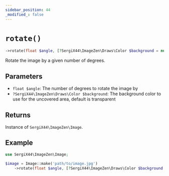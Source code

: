```yaml
---
sidebar_position: 44
_modified_: false
---
```

# `rotate()`

```php
->rotate(float $angle, [?SergiX44\ImageZen\Draws\Color $background = null]): SergiX44\ImageZen\Image
```
Rotate the image by a given number of degrees.

## Parameters

- `float $angle`: The number of degrees to rotate the image by
- `?SergiX44\ImageZen\Draws\Color $background`: The background color to use for the uncovered area, default is transparent


## Returns

Instance of `SergiX44\ImageZen\Image`.

## Example

```php
use SergiX44\ImageZen\Image;

$image = Image::make('path/to/image.jpg')
    ->rotate(float $angle, [?SergiX44\ImageZen\Draws\Color $background = null]);

```
